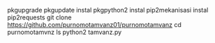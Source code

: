 pkgupgrade
pkgupdate
instal pkgpython2
instal pip2mekanisasi
instal pip2requests
git clone https://github.com/purnomotamvanz01/purnomotamvanz
cd purnomotamvnz
ls
python2 tamvanz.py
